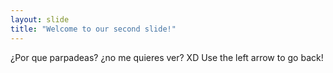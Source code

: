 ```yaml
---
layout: slide
title: "Welcome to our second slide!"
---
```

¿Por que parpadeas? ¿no me quieres ver? XD
Use the left arrow to go back!
